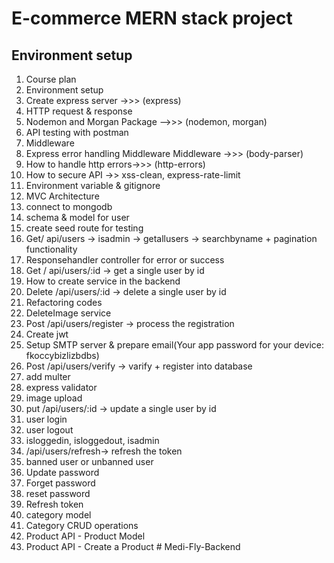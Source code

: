 # E-commerce MERN stack project

## Environment setup

1. Course plan
2. Environment setup
3. Create express server ->>> (express)
4. HTTP request & response
5. Nodemon and Morgan Package -->>> (nodemon, morgan)
6. API testing with postman
7. Middleware
8. Express error handling Middleware Middleware ->>> (body-parser)
9. How to handle http errors->>> (http-errors) 
10. How to secure API ->> xss-clean, express-rate-limit
11. Environment variable & gitignore
12. MVC Architecture
13. connect to mongodb
14. schema & model for user
15. create seed route for testing
16. Get/ api/users -> isadmin -> getallusers -> searchbyname + pagination functionality
17. Responsehandler controller for error or success
18. Get / api/users/:id -> get a single user by id
19. How to create service in the backend
20. Delete /api/users/:id -> delete a single user by id
21. Refactoring codes
22. DeleteImage service
23. Post /api/users/register -> process the registration
24. Create jwt
25. Setup SMTP server & prepare email(Your app password for your device: fkoccybizlizbdbs)
26. Post /api/users/verify -> varify + register into database 
27. add multer
28. express validator
29. image upload
30. put /api/users/:id -> update a single user by id
31. user login
32. user logout
33. isloggedin, isloggedout, isadmin
34. /api/users/refresh-> refresh the token
35. banned user or unbanned user
36. Update password
37. Forget password
38. reset password
39. Refresh token
40. category model
41. Category CRUD operations
42. Product API - Product Model
43. Product API - Create a Product 
#   M e d i - F l y - B a c k e n d  
 